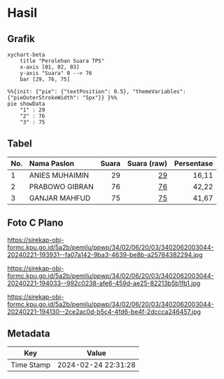 # Hasil

## Grafik

```mermaid
xychart-beta
    title "Perolehan Suara TPS"
    x-axis [01, 02, 03]
    y-axis "Suara" 0 --> 76
    bar [29, 76, 75]
```

```mermaid
%%{init: {"pie": {"textPosition": 0.5}, "themeVariables": {"pieOuterStrokeWidth": "5px"}} }%%
pie showData
    "1" : 29
    "2" : 76
    "3" : 75
```

## Tabel

| No. | Nama Paslon    | Suara | Suara (raw) | Persentase |
|:--- |:-------------- | -----:| -----------:| ----------:|
| 1   | ANIES MUHAIMIN | 29    | [29][p-1]   | 16,11      |
| 2   | PRABOWO GIBRAN | 76    | [76][p-2]   | 42,22      |
| 3   | GANJAR MAHFUD  | 75    | [75][p-3]   | 41,67      |


[p-1]: https://github.com/gigit-pemilu/pemilu-2024-34-di-yogyakarta/blob/main/pilpres/hitung-suara/sub/34-di-yogyakarta/sub/02-bantul/sub/06-pandak/sub/2003-gilangharjo/sub/044-tps/sub/paslon-1.txt
[p-2]: https://github.com/gigit-pemilu/pemilu-2024-34-di-yogyakarta/blob/main/pilpres/hitung-suara/sub/34-di-yogyakarta/sub/02-bantul/sub/06-pandak/sub/2003-gilangharjo/sub/044-tps/sub/paslon-2.txt
[p-3]: https://github.com/gigit-pemilu/pemilu-2024-34-di-yogyakarta/blob/main/pilpres/hitung-suara/sub/34-di-yogyakarta/sub/02-bantul/sub/06-pandak/sub/2003-gilangharjo/sub/044-tps/sub/paslon-3.txt

## Foto C Plano

https://sirekap-obj-formc.kpu.go.id/5a2b/pemilu/ppwp/34/02/06/20/03/3402062003044-20240221-193931--fa07a142-9ba3-4639-be8b-a25784382294.jpg

https://sirekap-obj-formc.kpu.go.id/5a2b/pemilu/ppwp/34/02/06/20/03/3402062003044-20240221-194033--992c0238-afe6-459d-ae25-82213b5b1fb1.jpg

https://sirekap-obj-formc.kpu.go.id/5a2b/pemilu/ppwp/34/02/06/20/03/3402062003044-20240221-194130--2ce2ac0d-b5c4-4fd6-be4f-2dccca246457.jpg


## Metadata

| Key        | Value               |
| ---------- | ------------------- |
| Time Stamp | 2024-02-24 22:31:28 |



